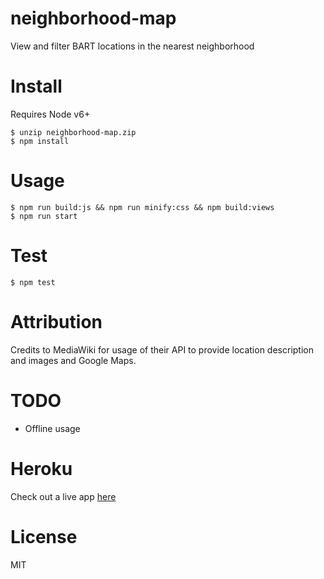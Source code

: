 # neighborhood-map
View and filter BART locations in the nearest neighborhood

# Install
Requires Node v6+

    $ unzip neighborhood-map.zip
    $ npm install

# Usage
    
    $ npm run build:js && npm run minify:css && npm build:views    
    $ npm run start

# Test

    $ npm test

# Attribution
Credits to MediaWiki for usage of their API to provide location
description and images and Google Maps.

# TODO
- Offline usage

# Heroku
Check out a live app [here](https://vast-journey-74005.herokuapp.com/)

# License
MIT
